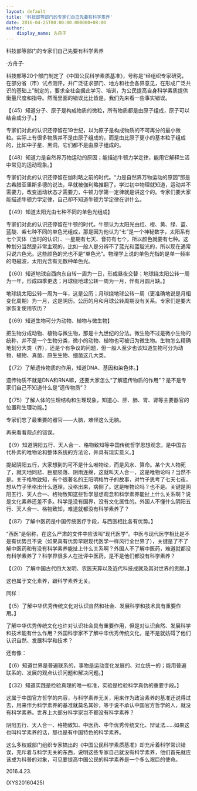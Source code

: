```yaml
---
layout: default
title: '科技部等部门的专家们自己先要有科学素养'
date: 2016-04-25T00:00:00.000000+08:00
author:
    display_name: 方舟子
---
```


科技部等部门的专家们自己先要有科学素养

·方舟子·

科技部等20个部门制定了《中国公民科学素质基准》，号称是“经组织专家研究，在部分省（市）试点测评，并广泛征求部门、地方和社会各界意见，在形成广泛共识的基础上”制定的，要求全社会据此学习、培训，为公民提高自身科学素质提供衡量尺度和指导。然而里面的错误比比皆是。我们先来看一些事实错误。

【（45）知道分子、原子是构成物质的微粒，所有物质都是由原子组成，原子可以结合成分子。】

专家们对此的认识还停留在19世纪，以为原子是构成物质的不可再分的最小微粒。实际上有很多物质并不是由原子组成的，而是由比原子更小的基本粒子组成的，比如中子星、黑洞，它们都不是由原子组成的。

【（48）知道力是自然界万物运动的原因；能描述牛顿力学定律，能用它解释生活中常见的运动现象。】

专家们对此的认识还停留在伽利略之前的时代。“力是自然界万物运动的原因”那是古希腊亚里斯多德的说法，早就被伽利略推翻了。学过初中物理就知道，运动并不需要力，改变运动状态才需要力，牛顿力学第一定律就是讲这个的。专家们要大家能描述牛顿力学定律，自己却不知道牛顿力学定律在讲什么。

【（49）知道太阳光由七种不同的单色光组成】

专家们对此的认识还停留在牛顿的时代。牛顿认为太阳光由红、橙、黄、绿、蓝、蓝靛、紫七种不同的单色光组成，那是因为他认为“七”是一个神秘数字，太阳系有七个天体（当时的认识）、一星期有七天、音符有七个，所以颜色就要有七种。这种划分当然是非常主观的，比如一般人是分辨不了蓝光和蓝靛光的，所以现在通常只说六色光。这些颜色的光也不是“单色光”。物理学上说的单色光指的是单一频率的电磁波，太阳光含有无数种单色光。

【（60）知道地球自西向东自转一周为一日，形成昼夜交替；地球绕太阳公转一周为一年，形成四季更迭；月球绕地球公转一周为一月，伴有月圆月缺。】

地球绕太阳公转一周为一年，这是公历；月球绕地球公转一周（更准确地说是月相变化周期）为一月，这是阴历。公历的月和月球公转周期没有关系。专家们是要大家恢复使用农历？

【（69）知道生物可分为动物、植物与微生物】

把生物分成动物、植物与微生物，那是十九世纪的分法。微生物不过是微小生物的统称，并不是一个生物分类，微小的动物、植物也可被归为微生物。生物怎么精确地划分大类（界），还是个有争议的问题，但一般人至少也该知道生物可分为动物、植物、真菌、原生生物、细菌这几大类。

【（72）了解遗传物质的作用，知道DNA、基因和染色体。】

遗传物质不就是DNA和RNA嘛，还要大家怎么“了解遗传物质的作用”？是不是专家们自己不知道什么是“遗传物质”？

【（75）了解人体的生理结构和生理现象，知道心、肝、肺、胃、肾等主要器官的位置和生理功能。】

专家们忘了最重要的器官——大脑，难怪这么无脑。

再来看看观点的错误。

【（9）知道阴阳五行、天人合一、格物致知等中国传统哲学思想观念，是中国古代朴素的唯物论和整体系统的方法论，并具有现实意义。】

提起阴阳五行，大家想到的可不是什么唯物论，而是风水、算命。某个大人物死了，就天地同悲、巨星陨落、阴雨连绵，这就叫天人合一，这是唯物论吗？当然不是。关于格物致知，有个很著名的王阳明格竹子的故事，对竹子思考了七天七夜，想从竹子里格出什么道理，没格出来，病倒了。这是唯物论吗？也不是。关键是阴阳五行、天人合一、格物致知这些哲学思想观念和科学素养能扯上什么关系啊？说是文化素养还差不多。科学是没有国界，没有文化属性的。外国人不懂什么阴阳五行、天人合一、格物致知，难道就都没有科学素养了？

【（87）了解中医药是中国传统医疗手段，与西医相比各有优势。】

“西医”是俗称，在这么严肃的文件中应该叫“现代医学”。中医与现代医学相比是不是有优势且不说（如果真有优势早跟现代医学一样风行全世界了），关键是了不了解中医药和有没有科学素养能扯上什么关系啊？外国人不了解中医药，难道就都没有科学素养了？科学界很多人在批评中医药，是不是他们都没有科学素养？

【（20）了解中国古代四大发明、农医天算以及近代科技成就及其对世界的贡献。】

这也属于文化素养，跟科学素养无关。

同样：

【（5）了解中华优秀传统文化对认识自然和社会、发展科学和技术具有重要作用。】

了解中华优秀传统文化也许对认识社会具有重要作用，但是对认识自然、发展科学和技术能有什么作用？外国科学家不了解中华优秀传统文化，是不是就妨碍了他们认识自然、发展科学和技术？

还有像：

【（6）知道世界是普遍联系的，事物是运动变化发展的、对立统一的；能用普遍联系的、发展的观点认识问题和解决问题。】

【（32）知道实践是检验真理的唯一标准，实验是检验科学真伪的重要手段。】

这属于中国官方哲学的内容，与科学素养无关，用来作为政治素养的基准还说得过去，用来作为科学素养的基准就莫名其妙，等于说不承认中国官方哲学的人，就没有科学素养。世界上大部分科学家岂不都没有科学素养？

阴阳五行、天人合一、格物致知、中医药、中华优秀传统文化、辩证法……如果这也叫科学素养的话，那也是有中国特色的科学素养。

这么多权威部门组织专家搞出的《中国公民科学素质基准》却充斥着科学常识错误，充斥着与科学无关的东西，说明这些专家自己就没有科学素养，他们首先就应该成为科普的对象，可见要提高中国公民的科学素养是一个多么艰巨的使命。

2016.4.23.

(XYS20160425)

